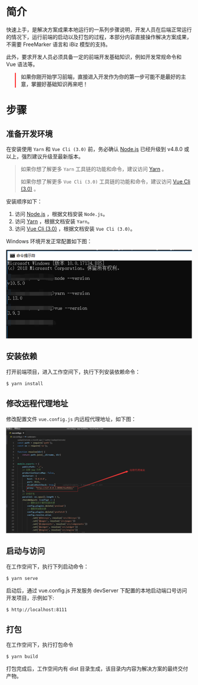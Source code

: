 # 简介

快速上手，是解决方案成果本地运行的一系列步骤说明，开发人员在后端正常运行的情况下，运行前端的启动以及打包的过程，本部分内容直接操作解决方案成果，不需要 FreeMarker 语言和 iBiz 模型的支持。

此外，要求开发人员必须具备一定的前端开发基础知识，例如开发常规命令和 Vue 语法等。

<blockquote style="border-color: red;">
    <p>
        <strong>
            如果你刚开始学习前端，直接进入开发作为你的第一步可能不是最好的主意，掌握好基础知识再来吧！
        </strong>
    </p>
</blockquote>


# 步骤

## 准备开发环境

在安装使用 `Yarn` 和 `Vue Cli (3.0)` 前，务必确认 [Node.js](https://nodejs.org) 已经升级到 v4.8.0 或以上，强烈建议升级至最新版本。

> 如果你想了解更多 `Yarn` 工具链的功能和命令，建议访问 [Yarn](https://yarnpkg.com) 。
>
> 如果你想了解更多 `Vue Cli (3.0)` 工具链的功能和命令，建议访问 [Vue Cli (3.0)](https://cli.vuejs.org/) 。

安装顺序如下：

1. 访问 [Node.js](https://nodejs.org) ，根据文档安装 `Node.js`。
2. 访问 [Yarn](https://yarnpkg.com) ，根据文档安装 `Yarn`。
3. 访问 [Vue Cli (3.0)](https://cli.vuejs.org/) ，根据文档安装 `Vue Cli (3.0)`。

Windows 环境开发正常配置如下图：

![开发环境信息](../../imgs/getting-started/development.png)

##  安装依赖

打开前端项目，进入工作空间下，执行下列安装依赖命令：

```bash
$ yarn install
```

## 修改远程代理地址

修改配置文件  `vue.config.js`  内远程代理地址，如下图：

![远程代理地址](../../imgs/getting-started/proxy.png)

## 启动与访问

在工作空间下，执行下列启动命令：

```bash
$ yarn serve
```

启动后，通过 vue.config.js 开发服务 devServer 下配置的本地启动端口号访问开发项目，示例如下: 

```bash
$ http://localhost:8111
```

## 打包

在工作空间下，执行打包命令

```bash
$ yarn build
```

打包完成后，工作空间内有 dist 目录生成，该目录内内容为解决方案的最终交付产物。
